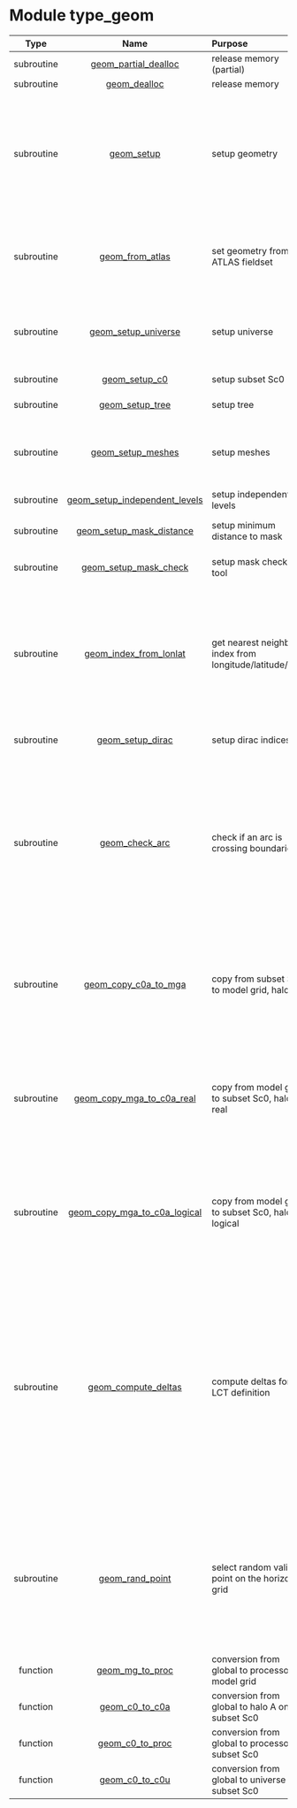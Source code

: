 # Module type_geom

| Type | Name | Purpose | Arguments |     | Type | Intent |
| :--: | :--: | :------ | --------: | :-- | :--: | :----: |
| subroutine | [geom_partial_dealloc](https://github.com/JCSDA/saber/tree/develop/src/saber/bump/type_geom.F90#L171) | release memory (partial) | **geom** |  Geometry | class(geom_type) | inout |
| subroutine | [geom_dealloc](https://github.com/JCSDA/saber/tree/develop/src/saber/bump/type_geom.F90#L236) | release memory | **geom** |  Geometry | class(geom_type) | inout |
| subroutine | [geom_setup](https://github.com/JCSDA/saber/tree/develop/src/saber/bump/type_geom.F90#L260) | setup geometry | **geom**<br>**mpl**<br>**rng**<br>**nam**<br>**afunctionspace**<br>**afieldset** |  Geometry<br> MPI data<br> Random number generator<br> Namelists<br> ATLAS function space<br> ATLAS fieldset | class(geom_type)<br>type(mpl_type)<br>type(rng_type)<br>type(nam_type)<br>type(atlas_functionspace)<br>type(atlas_fieldset) | inout<br>inout<br>inout<br>in<br>in<br>in |
| subroutine | [geom_from_atlas](https://github.com/JCSDA/saber/tree/develop/src/saber/bump/type_geom.F90#L376) | set geometry from ATLAS fieldset | **geom**<br>**mpl**<br>**afunctionspace**<br>**afieldset** |  Geometry<br> MPI data<br> ATLAS function space<br> ATLAS fieldset | class(geom_type)<br>type(mpl_type)<br>type(atlas_functionspace)<br>type(atlas_fieldset) | inout<br>inout<br>in<br>in |
| subroutine | [geom_setup_universe](https://github.com/JCSDA/saber/tree/develop/src/saber/bump/type_geom.F90#L524) | setup universe | **geom**<br>**mpl**<br>**rng**<br>**nam** |  Geometry<br> MPI data<br> Random number generator<br> Namelist | class(geom_type)<br>type(mpl_type)<br>type(rng_type)<br>type(nam_type) | inout<br>inout<br>inout<br>in |
| subroutine | [geom_setup_c0](https://github.com/JCSDA/saber/tree/develop/src/saber/bump/type_geom.F90#L648) | setup subset Sc0 | **geom**<br>**mpl** |  Geometry<br> MPI data | class(geom_type)<br>type(mpl_type) | inout<br>inout |
| subroutine | [geom_setup_tree](https://github.com/JCSDA/saber/tree/develop/src/saber/bump/type_geom.F90#L1067) | setup tree | **geom**<br>**mpl** |  Geometry<br> MPI data | class(geom_type)<br>type(mpl_type) | inout<br>inout |
| subroutine | [geom_setup_meshes](https://github.com/JCSDA/saber/tree/develop/src/saber/bump/type_geom.F90#L1092) | setup meshes | **geom**<br>**mpl**<br>**rng**<br>**nam** |  Geometry<br> MPI data<br> Random number generator<br> Namelist | class(geom_type)<br>type(mpl_type)<br>type(rng_type)<br>type(nam_type) | inout<br>inout<br>inout<br>in |
| subroutine | [geom_setup_independent_levels](https://github.com/JCSDA/saber/tree/develop/src/saber/bump/type_geom.F90#L1191) | setup independent levels | **geom**<br>**mpl** |  Geometry<br> MPI data | class(geom_type)<br>type(mpl_type) | inout<br>inout |
| subroutine | [geom_setup_mask_distance](https://github.com/JCSDA/saber/tree/develop/src/saber/bump/type_geom.F90#L1239) | setup minimum distance to mask | **geom**<br>**mpl**<br>**nam** |  Geometry<br> MPI data<br> Namelist | class(geom_type)<br>type(mpl_type)<br>type(nam_type) | inout<br>inout<br>in |
| subroutine | [geom_setup_mask_check](https://github.com/JCSDA/saber/tree/develop/src/saber/bump/type_geom.F90#L1298) | setup mask checking tool | **geom**<br>**mpl**<br>**nam** |  Geometry<br> MPI data<br> Namelist | class(geom_type)<br>type(mpl_type)<br>type(nam_type) | inout<br>inout<br>in |
| subroutine | [geom_index_from_lonlat](https://github.com/JCSDA/saber/tree/develop/src/saber/bump/type_geom.F90#L1367) | get nearest neighbor index from longitude/latitude/level | **geom**<br>**mpl**<br>**lon**<br>**lat**<br>**il0**<br>**iproc**<br>**ic0a**<br>**gmask** |  Geometry<br> MPI data<br> Longitude<br> Latitude<br> Level index<br> Task index<br> Local index<br> Local mask | class(geom_type)<br>type(mpl_type)<br>real(kind_real)<br>real(kind_real)<br>integer<br>integer<br>integer<br>logical | in<br>inout<br>in<br>in<br>in<br>out<br>out<br>out |
| subroutine | [geom_setup_dirac](https://github.com/JCSDA/saber/tree/develop/src/saber/bump/type_geom.F90#L1440) | setup dirac indices | **geom**<br>**mpl**<br>**nam** |  Geometry<br> MPI data<br> Namelist | class(geom_type)<br>type(mpl_type)<br>type(nam_type) | inout<br>inout<br>in |
| subroutine | [geom_check_arc](https://github.com/JCSDA/saber/tree/develop/src/saber/bump/type_geom.F90#L1503) | check if an arc is crossing boundaries | **geom**<br>**mpl**<br>**il0**<br>**lon_s**<br>**lat_s**<br>**lon_e**<br>**lat_e**<br>**valid** |  Geometry<br> MPI data<br> Level<br> First point longitude<br> First point latitude<br> Second point longitude<br> Second point latitude<br> True for valid arcs | class(geom_type)<br>type(mpl_type)<br>integer<br>real(kind_real)<br>real(kind_real)<br>real(kind_real)<br>real(kind_real)<br>logical | in<br>inout<br>in<br>in<br>in<br>in<br>in<br>out |
| subroutine | [geom_copy_c0a_to_mga](https://github.com/JCSDA/saber/tree/develop/src/saber/bump/type_geom.F90#L1553) | copy from subset Sc0 to model grid, halo A | **geom**<br>**mpl**<br>**fld_c0a(geom%nc0a,geom%nl0)**<br>**fld_mga(geom%nmga,geom%nl0)** |  Geometry<br> MPI data<br> Field on subset Sc0, halo A<br> Field on model grid, halo A | class(geom_type)<br>type(mpl_type)<br>real(kind_real)<br>real(kind_real) | in<br>inout<br>in<br>out |
| subroutine | [geom_copy_mga_to_c0a_real](https://github.com/JCSDA/saber/tree/develop/src/saber/bump/type_geom.F90#L1592) | copy from model grid to subset Sc0, halo A, real | **geom**<br>**mpl**<br>**fld_mga(geom%nmga,geom%nl0)**<br>**fld_c0a(geom%nc0a,geom%nl0)** |  Geometry<br> MPI data<br> Field on model grid, halo A<br> Field on subset Sc0, halo A | class(geom_type)<br>type(mpl_type)<br>real(kind_real)<br>real(kind_real) | in<br>inout<br>in<br>out |
| subroutine | [geom_copy_mga_to_c0a_logical](https://github.com/JCSDA/saber/tree/develop/src/saber/bump/type_geom.F90#L1626) | copy from model grid to subset Sc0, halo A, logical | **geom**<br>**mpl**<br>**fld_mga(geom%nmga,geom%nl0)**<br>**fld_c0a(geom%nc0a,geom%nl0)** |  Geometry<br> MPI data<br> Field on model grid, halo A<br> Field on subset Sc0, halo A | class(geom_type)<br>type(mpl_type)<br>logical<br>logical | in<br>inout<br>in<br>out |
| subroutine | [geom_compute_deltas](https://github.com/JCSDA/saber/tree/develop/src/saber/bump/type_geom.F90#L1671) | compute deltas for LCT definition | **geom**<br>**ic0u**<br>**il0**<br>**jc0u**<br>**jl0**<br>**dx**<br>**dy**<br>**dz** |  Geometry<br> First horizontal index, universe<br> First vertical index<br> Second horizontal index, universe<br> Second vertical index<br> Longitude delta<br> Latitude delta<br> Altitude delta | class(geom_type)<br>integer<br>integer<br>integer<br>integer<br>real(kind_real)<br>real(kind_real)<br>real(kind_real) | in<br>in<br>in<br>in<br>in<br>out<br>out<br>out |
| subroutine | [geom_rand_point](https://github.com/JCSDA/saber/tree/develop/src/saber/bump/type_geom.F90#L1697) | select random valid point on the horizontal grid | **geom**<br>**mpl**<br>**rng**<br>**il0**<br>**iproc**<br>**ic0a**<br>**nr** |  Geometry<br> MPI data<br> Random number generator<br> Level<br> Processor<br> Local index<br> Number of random tries | class(geom_type)<br>type(mpl_type)<br>type(rng_type)<br>integer<br>integer<br>integer<br>integer | in<br>inout<br>inout<br>in<br>out<br>out<br>out |
| function | [geom_mg_to_proc](https://github.com/JCSDA/saber/tree/develop/src/saber/bump/type_geom.F90#L1737) | conversion from global to processor on model grid | **geom**<br>**img** |  Geometry<br> Global index | class(geom_type)<br>integer | in<br>in |
| function | [geom_c0_to_c0a](https://github.com/JCSDA/saber/tree/develop/src/saber/bump/type_geom.F90#L1759) | conversion from global to halo A on subset Sc0 | **geom**<br>**ic0** |  Geometry<br> Global index | class(geom_type)<br>integer | in<br>in |
| function | [geom_c0_to_proc](https://github.com/JCSDA/saber/tree/develop/src/saber/bump/type_geom.F90#L1785) | conversion from global to processor on subset Sc0 | **geom**<br>**ic0** |  Geometry<br> Global index | class(geom_type)<br>integer | in<br>in |
| function | [geom_c0_to_c0u](https://github.com/JCSDA/saber/tree/develop/src/saber/bump/type_geom.F90#L1807) | conversion from global to universe on subset Sc0 | **geom**<br>**ic0** |  Geometry<br> Global index | class(geom_type)<br>integer | in<br>in |
